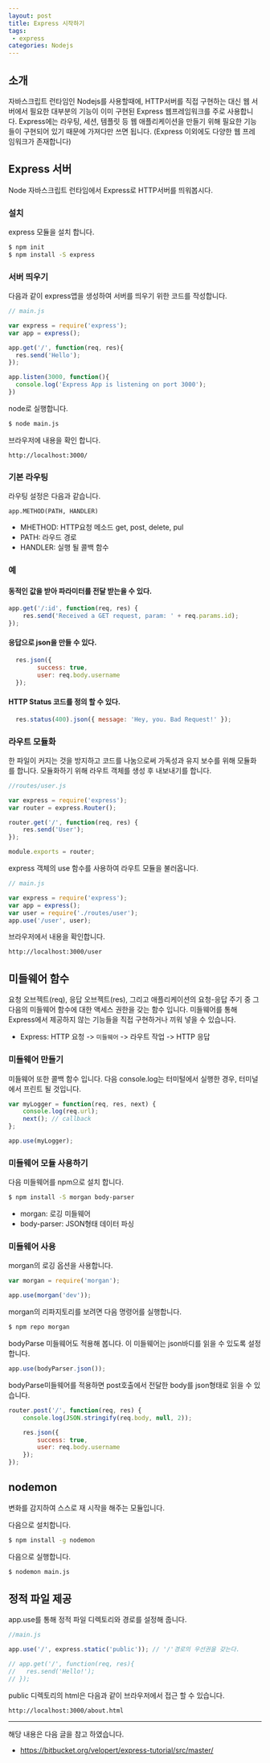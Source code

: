 ```yaml
---
layout: post
title: Express 시작하기 
tags:
 - express
categories: Nodejs
---
```


## 소개
자바스크립트 런타임인 Nodejs를 사용할때에, HTTP서버를 직접 구현하는 대신 웹 서버에서 필요한 대부분의 기능이 이미 구현된 Express 웹프레임워크를 주로 사용합니다. Express에는 라우팅, 세션, 템플릿 등 웹 애플리케이션을 만들기 위해 필요한 기능들이 구현되어 있기 때문에 가져다만 쓰면 됩니다. (Express 이외에도 다양한 웹 프레임워크가 존재합니다)

## Express 서버 
Node 자바스크립트 런타임에서 Express로 HTTP서버를 띄워봅시다.

### 설치
express 모듈을 설치 합니다.

```sh
$ npm init
$ npm install -S express
```

### 서버 띄우기
다음과 같이 express앱을 생성하여 서버를 띄우기 위한 코드를 작성합니다.

```js
// main.js

var express = require('express');
var app = express();

app.get('/', function(req, res){
  res.send('Hello');
});

app.listen(3000, function(){
  console.log('Express App is listening on port 3000');
})
```

node로 실행합니다.
```sh
$ node main.js
```

브라우저에 내용을 확인 합니다.
```
http://localhost:3000/
```


### 기본 라우팅 
라우팅 설정은 다음과 같습니다.

```
app.METHOD(PATH, HANDLER)
``` 
- MHETHOD: HTTP요청 메소드 get, post, delete, pul 
- PATH: 라우드 경로 
- HANDLER: 실행 될 콜백 함수


### 예

#### 동적인 값을 받아 파라미터를 전달 받는을 수 있다.
```js
app.get('/:id', function(req, res) {
    res.send('Received a GET request, param: ' + req.params.id);
});

```

#### 응답으로 json을 만들 수 있다.
```js
  res.json({ 
        success: true,
        user: req.body.username
  });
```
#### HTTP Status 코드를 정의 할 수 있다.
```js
  res.status(400).json({ message: 'Hey, you. Bad Request!' });
```


### 라우트 모듈화
한 파일이 커지는 것을 방지하고 코드를 나눔으로써 가독성과 유지 보수를 위해 모듈화를 합니다. 모듈화하기 위해 라우트 객체를 생성 후 내보내기를 합니다.

```js
//routes/user.js

var express = require('express');
var router = express.Router();

router.get('/', function(req, res) {
    res.send('User');
});

module.exports = router;
```

express 객체의 use 함수를 사용하여 라우트 모듈을 불러옵니다.

```js
// main.js

var express = require('express');
var app = express();
var user = require('./routes/user');
app.use('/user', user);
```

브라우저에서 내용을 확인합니다.
```
http://localhost:3000/user
```


## 미들웨어 함수
요청 오브젝트(req), 응답 오브젝트(res),  그리고 애플리케이션의 요청-응답 주기 중 그 다음의 미들웨어 함수에 대한 액세스 권한을 갖는 함수 입니다. 미들웨어를 통해 Express에서 제공하지 않는 기능들을 직접 구현하거나 끼워 넣을 수 있습니다.

- Express: HTTP 요청 -> `미들웨어` -> 라우트 작업 -> HTTP 응답

### 미들웨어 만들기
미들웨어 또한 콜백 함수 입니다. 다음 console.log는 터미털에서 실행한 경우, 터미널에서 프린트 될 것입니다.

```js
var myLogger = function(req, res, next) {
    console.log(req.url);
    next(); // callback
};

app.use(myLogger);
```

### 미들웨어 모듈 사용하기
다음 미들웨어를 npm으로 설치 합니다.
```sh
$ npm install -S morgan body-parser 
```
- morgan: 로깅 미들웨어 
- body-parser: JSON형태 데이터 파싱


### 미들웨어 사용
morgan의 로깅 옵션을 사용합니다. 

```js
var morgan = require('morgan');

app.use(morgan('dev'));
```

morgan의 리파지토리를 보려면 다음 명령어를 실행합니다.
```sh
$ npm repo morgan
```

bodyParse 미들웨어도 적용해 봅니다. 이 미들웨어는 json바디를 읽을 수 있도록 설정합니다.
```js
app.use(bodyParser.json());
```

bodyParse미들웨어를 적용하면 post호출에서 전달한 body를 json형태로 읽을 수 있습니다.
```js
router.post('/', function(req, res) {
    console.log(JSON.stringify(req.body, null, 2));

    res.json({ 
        success: true,
        user: req.body.username
    });
});

```


## nodemon
변화를 감지하여 스스로 재 시작을 해주는 모듈입니다.

다음으로 설치합니다.
```sh
$ npm install -g nodemon
```

다음으로 실행합니다. 
```sh
$ nodemon main.js
```

## 정적 파일 제공
app.use를 통해 정적 파일 디렉토리와 경로를 설정해 줍니다.

```js
//main.js

app.use('/', express.static('public')); // '/'경로의 우선권을 갖는다.

// app.get('/', function(req, res){
//   res.send('Hello!');
// });
```

public 디렉토리의 html은 다음과 같이 브라우저에서 접근 할 수 있습니다.
```
http://localhost:3000/about.html
```
----
해당 내용은 다음 글을 참고 하였습니다.
- https://bitbucket.org/velopert/express-tutorial/src/master/